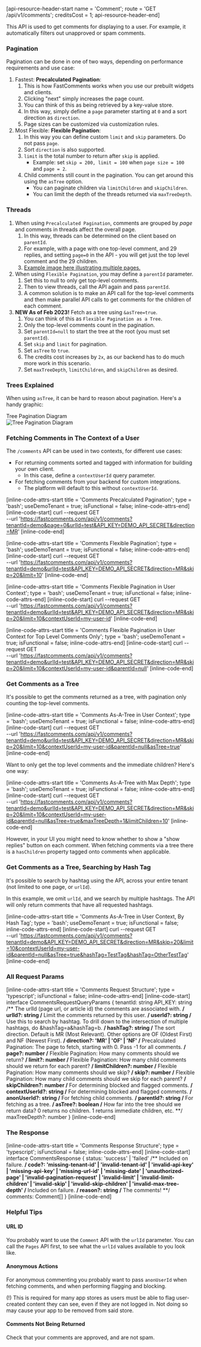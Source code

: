 [api-resource-header-start name = 'Comment'; route = 'GET /api/v1/comments'; creditsCost = 1; api-resource-header-end]

This API is used to get comments for displaying to a user. For example, it automatically filters
out unapproved or spam comments.

### Pagination

Pagination can be done in one of two ways, depending on performance requirements and use case:

1. Fastest: **Precalculated Pagination**:
   1. This is how FastComments works when you use our prebuilt widgets and clients.
   2. Clicking "next" simply increases the page count.
   3. You can think of this as being retrieved by a key-value store.
   4. In this way, simply define a `page` parameter starting at `0` and a sort direction as `direction`.
   5. Page sizes can be customized via customization rules.
2. Most Flexible: **Flexible Pagination**:
   1. In this way you can define custom `limit` and `skip` parameters. Do not pass `page`.
   2. Sort `direction` is also supported.
   3. `limit` is the total number to return after `skip` is applied.
      - Example: set `skip = 200, limit = 100` when `page size = 100` and `page = 2`.
   4. Child comments still count in the pagination. You can get around this using the `asTree` option.
      - You can paginate children via `limitChildren` and `skipChildren`.
      - You can limit the depth of the threads returned via `maxTreeDepth`.

### Threads

1. When using `Precalculated Pagination`, comments are grouped by *page* and comments in threads affect the overall page.
   1. In this way, threads can be determined on the client based on `parentId`.
   2. For example, with a page with one top-level comment, and 29 replies, and setting `page=0` in the API - you will get just the top level comment and the 29 children.
   3. [Example image here illustrating multiple pages.](https://blog.winricklabs.com/images/fc-pagination02.png)
2. When using `Flexible Pagination`, you may define a `parentId` parameter.
   1. Set this to null to only get top-level comments.
   2. Then to view threads, call the API again and pass `parentId`.
   3. A common solution is to make an API call for the top-level comments and then make parallel API calls to get comments for the children of each comment.
3. __NEW As of Feb 2023!__ Fetch as a tree using `&asTree=true`.
   1. You can think of this as `Flexible Pagination as a Tree`.
   2. Only the top-level comments count in the pagination.
   3. Set `parentId=null` to start the tree at the root (you must set `parentId`).
   4. Set `skip` and `limit` for pagination.
   5. Set `asTree` to `true`.
   6. The credits cost increases by `2x`, as our backend has to do much more work in this scenario.
   7. Set `maxTreeDepth`, `limitChildren`, and `skipChildren` as desired.

### Trees Explained

When using `asTree`, it can be hard to reason about pagination. Here's a handy graphic:

<div class="screenshot white-bg">
    <div class="title">Tree Pagination Diagram</div>
    <img class="screenshot-image" src="/images/fastcomments-comments-api-tree.png" alt="Tree Pagination Diagram" />
</div>

### Fetching Comments in The Context of a User

The `/comments` API can be used in two contexts, for different use cases:

- For returning comments sorted and tagged with information for building your own client.
  - In this case, define a `contextUserId` query parameter.
- For fetching comments from your backend for custom integrations.
  - The platform will default to this without `contextUserId`. 

[inline-code-attrs-start title = 'Comments Precalculated Pagination'; type = 'bash'; useDemoTenant = true; isFunctional = false; inline-code-attrs-end]
[inline-code-start]
curl --request GET \
  --url 'https://fastcomments.com/api/v1/comments?tenantId=demo&page=0&urlId=test&API_KEY=DEMO_API_SECRET&direction=MR'
[inline-code-end]

[inline-code-attrs-start title = 'Comments Flexible Pagination'; type = 'bash'; useDemoTenant = true; isFunctional = false; inline-code-attrs-end]
[inline-code-start]
curl --request GET \
  --url 'https://fastcomments.com/api/v1/comments?tenantId=demo&urlId=test&API_KEY=DEMO_API_SECRET&direction=MR&skip=20&limit=10'
[inline-code-end]

[inline-code-attrs-start title = 'Comments Flexible Pagination in User Context'; type = 'bash'; useDemoTenant = true; isFunctional = false; inline-code-attrs-end]
[inline-code-start]
curl --request GET \
  --url 'https://fastcomments.com/api/v1/comments?tenantId=demo&urlId=test&API_KEY=DEMO_API_SECRET&direction=MR&skip=20&limit=10&contextUserId=my-user-id'
[inline-code-end]

[inline-code-attrs-start title = 'Comments Flexible Pagination in User Context for Top Level Comments Only'; type = 'bash'; useDemoTenant = true; isFunctional = false; inline-code-attrs-end]
[inline-code-start]
curl --request GET \
  --url 'https://fastcomments.com/api/v1/comments?tenantId=demo&urlId=test&API_KEY=DEMO_API_SECRET&direction=MR&skip=20&limit=10&contextUserId=my-user-id&parentId=null'
[inline-code-end]

### Get Comments as a Tree

It's possible to get the comments returned as a tree, with pagination only counting the top-level comments.

[inline-code-attrs-start title = 'Comments As-A-Tree in User Context'; type = 'bash'; useDemoTenant = true; isFunctional = false; inline-code-attrs-end]
[inline-code-start]
curl --request GET \
  --url 'https://fastcomments.com/api/v1/comments?tenantId=demo&urlId=test&API_KEY=DEMO_API_SECRET&direction=MR&skip=20&limit=10&contextUserId=my-user-id&parentId=null&asTree=true'
[inline-code-end]

Want to only get the top level comments and the immediate children? Here's one way:

[inline-code-attrs-start title = 'Comments As-A-Tree with Max Depth'; type = 'bash'; useDemoTenant = true; isFunctional = false; inline-code-attrs-end]
[inline-code-start]
curl --request GET \
  --url 'https://fastcomments.com/api/v1/comments?tenantId=demo&urlId=test&API_KEY=DEMO_API_SECRET&direction=MR&skip=20&limit=10&contextUserId=my-user-id&parentId=null&asTree=true&maxTreeDepth=1&limitChildren=10'
[inline-code-end]

However, in your UI you might need to know whether to show a "show replies" button on
each comment. When fetching comments via a tree there is a `hasChildren` property tagged
onto comments when applicable.

### Get Comments as a Tree, Searching by Hash Tag

It's possible to search by hashtag using the API, across your entire tenant (not limited to one page, or `urlId`).

In this example, we omit `urlId`, and we search by multiple hashtags. The API will only return comments that have all requested hashtags.

[inline-code-attrs-start title = 'Comments As-A-Tree in User Context, By Hash Tag'; type = 'bash'; useDemoTenant = true; isFunctional = false; inline-code-attrs-end]
[inline-code-start]
curl --request GET \
  --url 'https://fastcomments.com/api/v1/comments?tenantId=demo&API_KEY=DEMO_API_SECRET&direction=MR&skip=20&limit=10&contextUserId=my-user-id&parentId=null&asTree=true&hashTag=TestTag&hashTag=OtherTestTag'
[inline-code-end]

### All Request Params

[inline-code-attrs-start title = 'Comments Request Structure'; type = 'typescript'; isFunctional = false; inline-code-attrs-end]
[inline-code-start]
interface CommentsRequestQueryParams {
    tenantId: string
    API_KEY: string
    /** The urlId (page url, or article id) the comments are associated with. **/
    urlId?: string
    /** Limit the comments returned by this user. **/
    userId?: string
    /** Use this to search by hashtag. To drill down to the intersection of multiple hashtags, do &hashTag=a&hashTag=b. **/
    hashTag?: string
    /** The sort direction. Default is MR (Most Relevant). Other options are OF (Oldest First) and NF (Newest First). **/
    direction?: 'MR' | 'OF' | 'NF'
    /** Precalculated Pagination: The page to fetch, starting with 0. Pass -1 for all comments. **/
    page?: number
    /** Flexible Pagination: How many comments should we return? **/
    limit?: number
    /** Flexible Pagination: How many child comments should we return for each parent? **/
    limitChildren?: number
    /** Flexible Pagination: How many comments should we skip? **/
    skip?: number
    /** Flexible Pagination: How many child comments should we skip for each parent? **/
    skipChildren?: number
    /** For determining blocked and flagged comments. **/
    contextUserId?: string
    /** For determining blocked and flagged comments. **/
    anonUserId?: string
    /** For fetching child comments. **/
    parentId?: string
    /** For fetching as a tree. **/
    asTree?: boolean
    /** How far into the tree should we return data? 0 returns no children. 1 returns immediate children, etc. **/
    maxTreeDepth?: number
}
[inline-code-end]

### The Response

[inline-code-attrs-start title = 'Comments Response Structure'; type = 'typescript'; isFunctional = false; inline-code-attrs-end]
[inline-code-start]
interface CommentsResponse {
    status: 'success' | 'failed'
    /** Included on failure. **/
    code?: 'missing-tenant-id' | 'invalid-tenant-id' | 'invalid-api-key' | 'missing-api-key' | 'missing-url-id' | 'missing-date' | 'unauthorized-page' | 'invalid-pagination-request' | 'invalid-limit' | 'invalid-limit-children' | 'invalid-skip' | 'invalid-skip-children' | 'invalid-max-tree-depth'
    /** Included on failure. **/
    reason?: string
    /** The comments! **/
    comments: Comment[]
}
[inline-code-end]

### Helpful Tips

#### URL ID

You probably want to use the `Comment` API with the `urlId` parameter. You can call the `Pages` API first, to see what the `urlId` values available to you look like. 

#### Anonymous Actions

For anonymous commenting you probably want to pass `anonUserId` when fetching comments, and when performing flagging and blocking.

(!) This is required for many app stores as users must be able to flag user-created content they can see, even if they are not logged in. Not doing so may cause your app to be removed from said store.

#### Comments Not Being Returned

Check that your comments are approved, and are not spam.
